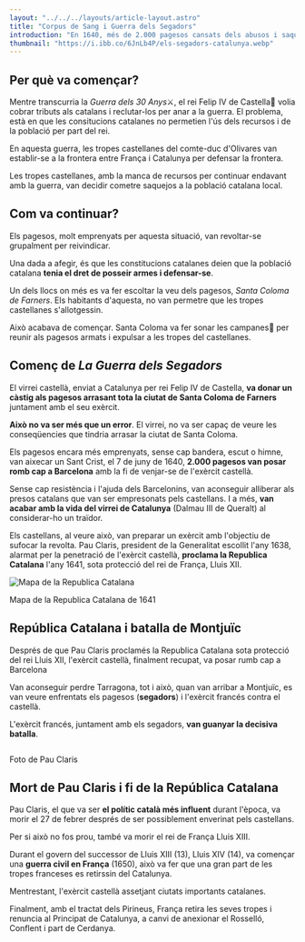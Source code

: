 ```yaml
---
layout: "../../../layouts/article-layout.astro"
title: "Corpus de Sang i Guerra dels Segadors"
introduction: "En 1640, més de 2.000 pagesos cansats dels abusos i saquejos castellans a les poblacions locals catalanes, van anar cap a Barcelona amb l'objectiu de fer valer la seva veu🗡️."
thumbnail: "https://i.ibb.co/6JnLb4P/els-segadors-catalunya.webp"
---
```


## Per què va començar?

Mentre transcurria la *Guerra dels 30 Anys*⚔️, el rei Felip IV de Castella👑 volia cobrar tributs als catalans i reclutar-los per anar a la guerra. El problema, està en que les consitucions catalanes no permetien l'ús dels recursos i de la població per part del rei.

En aquesta guerra, les tropes castellanes del comte-duc d'Olivares van establir-se a la frontera entre França i Catalunya per defensar la frontera.

Les tropes castellanes, amb la manca de recursos per continuar endavant amb la guerra, van decidir cometre saquejos a la població catalana local.

## Com va continuar?

Els pagesos, molt emprenyats per aquesta situació, van revoltar-se grupalment per reivindicar.

Una dada a afegir, és que les constitucions catalanes deien que la població catalana **tenia el dret de posseir armes i defensar-se**.

Un dels llocs on més es va fer escoltar la veu dels pagesos, _Santa Coloma de Farners_. Els habitants d'aquesta, no van permetre que les tropes castellanes s'allotgessin.

Això acabava de començar. Santa Coloma va fer sonar les campanes🔔 per reunir als pagesos armats i expulsar a les tropes del castellanes.

## Començ de _La Guerra dels Segadors_

El virrei castellà, enviat a Catalunya per rei Felip IV de Castella, **va donar un càstig als pagesos arrasant tota la ciutat de Santa Coloma de Farners** juntament amb el seu exèrcit.

**Això no va ser més que un error**. El virrei, no va ser capaç de veure les conseqüencies que tindria arrasar la ciutat de Santa Coloma.

Els pagesos encara més emprenyats, sense cap bandera, escut o himne, van aixecar un Sant Crist, el 7 de juny de 1640, **2.000 pagesos van posar romb cap a Barcelona** amb la fi de venjar-se de l'exèrcit castellà.

Sense cap resistència i l'ajuda dels Barcelonins, van aconseguir alliberar als presos catalans que van ser empresonats pels castellans. I a més, **van acabar amb la vida del virrei de Catalunya** (Dalmau III de Queralt) al considerar-ho un traïdor.

Els castellans, al veure això, van preparar un exèrcit amb l'objectiu de sufocar la revolta. Pau Claris, president de la Generalitat escollit l'any 1638, alarmat per la penetració de l'exèrcit castellà, **proclama la Republica Catalana** l'any 1641, sota protecció del rei de França, Lluis XII.

<div class="w-fit">
    <img data-src="https://i.ibb.co/n86QWMt/republica-catalana.webp" alt="Mapa de la Republica Catalana" class="h-[300px]" style="" />
    <p class="text-gray-500">
        Mapa de la Republica Catalana de 1641
    </p>
</div>

## República Catalana i batalla de Montjuïc

Després de que Pau Claris proclamés la Republica Catalana sota protecció del rei Lluis XII, l'exèrcit castellà, finalment recupat, va posar rumb cap a Barcelona

Van aconseguir perdre Tarragona, tot i això, quan van arribar a Montjuïc, es van veure enfrentats els pagesos (**segadors**) i l'exèrcit francés contra el castellà.

L'exèrcit francés, juntament amb els segadors, **van guanyar la decisiva batalla**.

<div class="w-fit">
    <img data-src="https://i.ibb.co/ng4dbHQ/pau-claris-photo.webp" class="h-[200px]" style="aspect-ratio: 77/100" />
    <p class="text-gray-500">
        Foto de Pau Claris
    </p>
</div>

## Mort de Pau Claris i fi de la República Catalana

Pau Claris, el que va ser **el polític català més influent** durant l'època, va morir el 27 de febrer després de ser possiblement enverinat pels castellans.

Per si això no fos prou, també va morir el rei de França Lluis XIII.

Durant el govern del successor de Lluis XIII (13), Lluis XIV (14), va començar una **guerra civil en França** (1650), això va fer que una gran part de les tropes franceses es retirssin del Catalunya.

Mentrestant, l'exèrcit castellà assetjant ciutats importants catalanes.

Finalment, amb el tractat dels Pirineus, França retira les seves tropes i renuncia al Principat de Catalunya, a canvi de anexionar el Rosselló, Conflent i part de Cerdanya.
